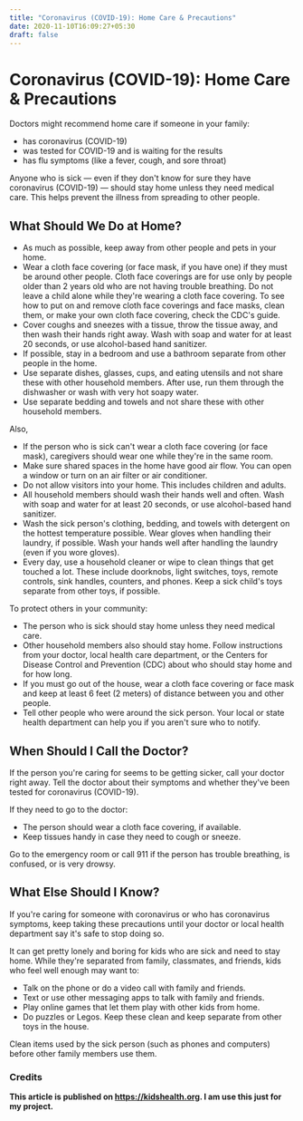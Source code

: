```yaml
---
title: "Coronavirus (COVID-19): Home Care & Precautions"
date: 2020-11-10T16:09:27+05:30
draft: false
---
```


# Coronavirus (COVID-19): Home Care & Precautions

Doctors might recommend home care if someone in your family:
- has coronavirus (COVID-19)
- was tested for COVID-19 and is waiting for the results
- has flu symptoms (like a fever, cough, and sore throat)

Anyone who is sick — even if they don't know for sure they have coronavirus (COVID-19) — should stay home unless they need medical care. This helps prevent the illness from spreading to other people.

## What Should We Do at Home?

- As much as possible, keep away from other people and pets in your home.
- Wear a cloth face covering (or face mask, if you have one) if they must be around other people. Cloth face coverings are for use only by people older than 2 years old who are not having trouble breathing. Do not leave a child alone while they're wearing a cloth face covering. To see how to put on and remove cloth face coverings and face masks, clean them, or make your own cloth face covering, check the CDC's guide.
- Cover coughs and sneezes with a tissue, throw the tissue away, and then wash their hands right away. Wash with soap and water for at least 20 seconds, or use alcohol-based hand sanitizer.
- If possible, stay in a bedroom and use a bathroom separate from other people in the home.
- Use separate dishes, glasses, cups, and eating utensils and not share these with other household members. After use, run them through the dishwasher or wash with very hot soapy water.
- Use separate bedding and towels and not share these with other household members. 

Also,
- If the person who is sick can't wear a cloth face covering (or face mask), caregivers should wear one while they're in the same room.
- Make sure shared spaces in the home have good air flow. You can open a window or turn on an air filter or air conditioner.
- Do not allow visitors into your home. This includes children and adults. 
- All household members should wash their hands well and often. Wash with soap and water for at least 20 seconds, or use alcohol-based hand sanitizer.
- Wash the sick person's clothing, bedding, and towels with detergent on the hottest temperature possible. Wear gloves when handling their laundry, if possible. Wash your hands well after handling the laundry (even if you wore gloves).
- Every day, use a household cleaner or wipe to clean things that get touched a lot. These include doorknobs, light switches, toys, remote controls, sink handles, counters, and phones. Keep a sick child's toys separate from other toys, if possible.

To protect others in your community:
- The person who is sick should stay home unless they need medical care.
- Other household members also should stay home. Follow instructions from your doctor, local health care department, or the Centers for Disease Control and Prevention (CDC) about who should stay home and for how long.
- If you must go out of the house, wear a cloth face covering or face mask and keep at least 6 feet (2 meters) of distance between you and other people.
- Tell other people who were around the sick person. Your local or state health department can help you if you aren't sure who to notify.


## When Should I Call the Doctor?
If the person you're caring for seems to be getting sicker, call your doctor right away. Tell the doctor about their symptoms and whether they've been tested for coronavirus (COVID-19).

If they need to go to the doctor:
- The person should wear a cloth face covering, if available.
- Keep tissues handy in case they need to cough or sneeze.

Go to the emergency room or call 911 if the person has trouble breathing, is confused, or is very drowsy.

## What Else Should I Know?
If you're caring for someone with coronavirus or who has coronavirus symptoms, keep taking these precautions until your doctor or local health department say it's safe to stop doing so.

It can get pretty lonely and boring for kids who are sick and need to stay home. While they're separated from family, classmates, and friends, kids who feel well enough may want to:
- Talk on the phone or do a video call with family and friends.
- Text or use other messaging apps to talk with family and friends.
- Play online games that let them play with other kids from home.
- Do puzzles or Legos. Keep these clean and keep separate from other toys in the house.

Clean items used by the sick person (such as phones and computers) before other family members use them.

### Credits
**This article is published on https://kidshealth.org. I am use this just for my project.**
